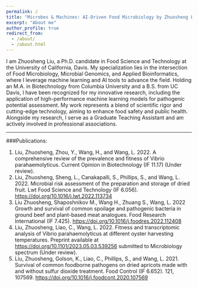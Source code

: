 ```yaml
---
permalink: /
title: "Microbes & Machines: AI-Driven Food Microbiology by Zhuosheng Liu"
excerpt: "About me"
author_profile: true
redirect_from: 
  - /about/
  - /about.html
---
```


I am Zhuosheng Liu, a Ph.D. candidate in Food Science and Technology at the University of California, Davis. My specialization lies in the intersection of Food Microbiology, Microbial Genomics, and Applied Bioinformatics, where I leverage machine learning and AI tools to advance the field. Holding an M.A. in Biotechnology from Columbia University and a B.S. from UC Davis, I have been recognized for my innovative research, including the application of high-performance machine learning models for pathogenic potential assessment. My work represents a blend of scientific rigor and cutting-edge technology, aiming to enhance food safety and public health. Alongside my research, I serve as a Graduate Teaching Assistant and am actively involved in professional associations.

------
###Publications:
1.	Liu, Zhuosheng, Zhou, Y., Wang, H., and Wang, L. 2022. A comprehensive review of the prevalence and fitness of Vibrio parahaemolyticus. Current Opinion in Biotechnology (IF 11.17) (Under review).
2.	Liu, Zhuosheng, Sheng, L., Canakapalli, S., Phillips, S., and Wang, L. 2022. Microbial risk assessment of the preparation and storage of dried fruit. Lwt Food Science and Technology (IF 6.056). https://doi.org/10.1016/j.lwt.2022.113734 
3.	Liu Zhuosheng, Shaposhnikov M., Wang H., Zhuang S., Wang, L. 2022 Growth and survival of common spoilage and pathogenic bacteria in ground beef and plant-based meat analogues. Food Research International (IF 7.425). https://doi.org/10.1016/j.foodres.2022.112408 
4.	Liu, Zhuosheng, Liao, C., Wang, L. 2022. Fitness and transcriptomic analysis of Vibrio parahaemolyticus at different oyster harvesting temperatures. Preprint available at https://doi.org/10.1101/2023.05.03.539256 submitted to Microbiology spectrum (Under review).
5.	Liu, Zhuosheng, Golson, K., Liao, C., Phillips, S., and Wang, L. 2021. Survival of common foodborne pathogens on dried apricots made with and without sulfur dioxide treatment. Food Control (IF 6.652). 121, 107569. https://doi.org/10.1016/j.foodcont.2020.107569 

